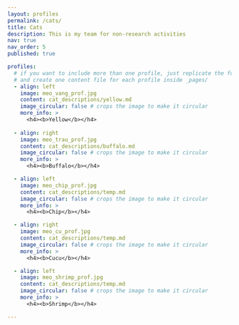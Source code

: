 ```yaml
---
layout: profiles
permalink: /cats/
title: Cats
description: This is my team for non-research activities
nav: true
nav_order: 5
published: true

profiles:
  # if you want to include more than one profile, just replicate the following block
  # and create one content file for each profile inside _pages/
  - align: left
    image: meo_vang_prof.jpg
    content: cat_descriptions/yellow.md
    image_circular: false # crops the image to make it circular
    more_info: >
      <h4><b>Yellow</b></h4>
  
  - align: right
    image: meo_trau_prof.jpg
    content: cat_descriptions/buffalo.md
    image_circular: false # crops the image to make it circular
    more_info: >
      <h4><b>Buffalo</b></h4>

  - align: left
    image: meo_chip_prof.jpg
    content: cat_descriptions/temp.md
    image_circular: false # crops the image to make it circular
    more_info: >
      <h4><b>Chip</b></h4>

  - align: right
    image: meo_cu_prof.jpg
    content: cat_descriptions/temp.md
    image_circular: false # crops the image to make it circular
    more_info: >
      <h4><b>Cucu</b></h4>

  - align: left
    image: meo_shrimp_prof.jpg
    content: cat_descriptions/temp.md
    image_circular: false # crops the image to make it circular
    more_info: >
      <h4><b>Shrimp</b></h4>

---
```

